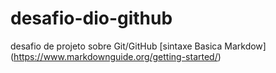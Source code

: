 # desafio-dio-github
desafio de projeto sobre Git/GitHub
[sintaxe Basica Markdow] (https://www.markdownguide.org/getting-started/)
